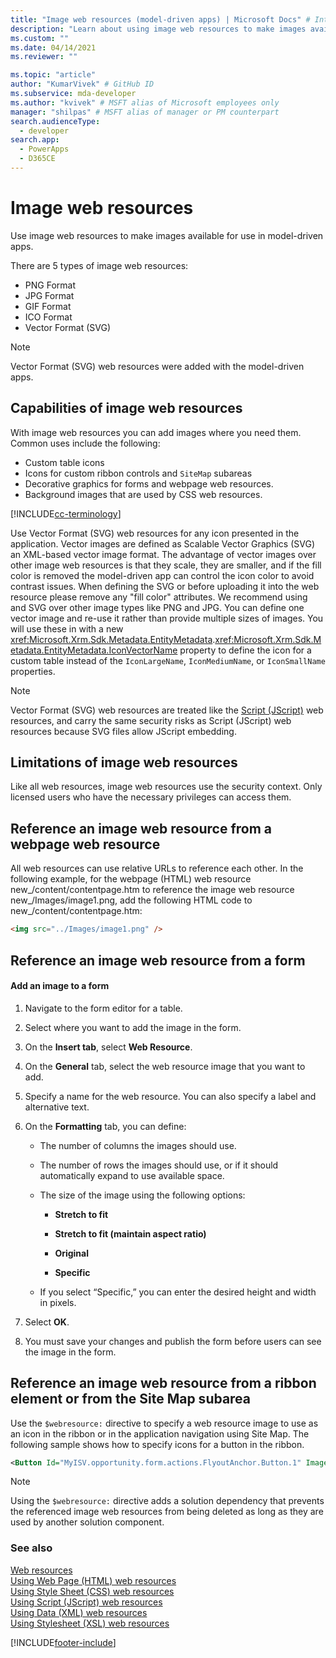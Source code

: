 ```yaml
---
title: "Image web resources (model-driven apps) | Microsoft Docs" # Intent and product brand in a unique string of 43-59 chars including spaces
description: "Learn about using image web resources to make images available for use" # 115-145 characters including spaces. This abstract displays in the search result.
ms.custom: ""
ms.date: 04/14/2021
ms.reviewer: ""

ms.topic: "article"
author: "KumarVivek" # GitHub ID
ms.subservice: mda-developer
ms.author: "kvivek" # MSFT alias of Microsoft employees only
manager: "shilpas" # MSFT alias of manager or PM counterpart
search.audienceType: 
  - developer
search.app: 
  - PowerApps
  - D365CE
---
```

# Image web resources

Use image web resources to make images available for use in model-driven apps.  

There are 5 types of image web resources: 
* PNG Format
* JPG Format
* GIF Format
* ICO Format
* Vector Format (SVG)

> [!NOTE]
> Vector Format (SVG) web resources were added with the model-driven apps.

  
<a name="BKMK_Capabilities"></a>   

## Capabilities of image web resources  
With image web resources you can add images where you need them. Common uses include the following:  
  
- Custom table icons  
- Icons for custom ribbon controls and `SiteMap` subareas  
- Decorative graphics for forms and webpage web resources.  
- Background images that are used by CSS web resources.  

[!INCLUDE[cc-terminology](../data-platform/includes/cc-terminology.md)]

Use Vector Format (SVG) web resources for any icon presented in the application. Vector images are defined as Scalable Vector Graphics (SVG) an XML-based vector image format. The advantage of vector images over other image web resources is that they scale, they are smaller, and if the fill color is removed the model-driven app can control the icon color to avoid contrast issues.  When defining the SVG or before uploading it into the web resource please remove any "fill color" attributes. We recommend  using and SVG over other image types like PNG and JPG. You can define one vector image and re-use it rather than provide multiple sizes of images. You will use these in with a new <xref:Microsoft.Xrm.Sdk.Metadata.EntityMetadata>.<xref:Microsoft.Xrm.Sdk.Metadata.EntityMetadata.IconVectorName> property to define the icon for a custom table instead of the `IconLargeName`, `IconMediumName`, or `IconSmallName` properties.

> [!NOTE]
> Vector Format (SVG) web resources are treated like the [Script (JScript)](./script-jscript-web-resources.md) web resources, and carry the same security risks as Script (JScript) web resources because SVG files allow JScript embedding.
  
<a name="BKMK_Limitations"></a>   

## Limitations of image web resources  
Like all web resources, image web resources use the security context. Only licensed users who have the necessary privileges can access them.  
 
  
<a name="BKMK_ReferenceFromWebPageWebResource"></a>   
## Reference an image web resource from a webpage web resource  
 All web resources can use relative URLs to reference each other. In the following example, for the webpage (HTML) web resource new_/content/contentpage.htm to reference the image web resource new_/Images/image1.png, add the following HTML code to new_/content/contentpage.htm:  
  
```html  
<img src="../Images/image1.png" />  
```  
  

## Reference an image web resource from a form  
  
#### Add an image to a form  
  
1. Navigate to the form editor for a table.  
  
2. Select where you want to add the image in the form.  
  
3. On the **Insert tab**, select **Web Resource**.  
  
4. On the **General** tab, select the web resource image that you want to add.  
  
5. Specify a name for the web resource. You can also specify a label and alternative text.  
  
6. On the **Formatting** tab, you can define:  
  
    - The number of columns the images should use.  
  
    - The number of rows the images should use, or if it should automatically expand to use available space.  
  
    -  The size of the image using the following options:  
  
        - **Stretch to fit**  
  
        - **Stretch to fit (maintain aspect ratio)**  
  
        - **Original**  
  
        - **Specific**  
  
    -   If you select “Specific,” you can enter the desired height and width in pixels.  
  
7.  Select **OK**.  
  
8.  You must save your changes and publish the form before users can see the image in the form.  
  
<a name="BKMK_ReferenceWithWebResourcedirective"></a> 
  
## Reference an image web resource from a ribbon element or from the Site Map subarea  

Use the `$webresource:` directive to specify a web resource image to use as an icon in the ribbon or in the application navigation using Site Map. The following sample shows how to specify icons for a button in the ribbon.  
  
```xml  
<Button Id="MyISV.opportunity.form.actions.FlyoutAnchor.Button.1" Image16by16="$webresource:new_/icons/oneIcon16.png" Image32by32="$webresource:new_/icons/oneIcon32.png"/>  
```  
  
> [!NOTE]
> Using the `$webresource:` directive adds a solution dependency that prevents the referenced image web resources from being deleted as long as they are used by another solution component.  
  
### See also  
 [Web resources](web-resources.md)   
 [Using Web Page (HTML) web resources](webpage-html-web-resources.md)   
 [Using Style Sheet (CSS) web resources](css-web-resources.md)   
 [Using Script (JScript) web resources](script-jscript-web-resources.md)   
 [Using Data (XML) web resources](data-xml-web-resources.md)     
 [Using Stylesheet (XSL) web resources](stylesheet-xsl-web-resources.md)


[!INCLUDE[footer-include](../../includes/footer-banner.md)]
